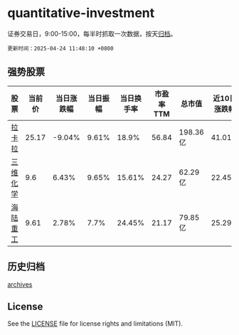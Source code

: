 # quantitative-investment

证券交易日，9:00-15:00，每半时抓取一次数据，按天[归档](archives)。

`更新时间：2025-04-24 11:48:10 +0800`

## 强势股票

|股票|当前价|当日涨跌幅|当日振幅|当日换手率|市盈率TTM|总市值|近10日涨跌幅|
|----|----|----|----|----|----|----|----|
|[拉卡拉](https://xueqiu.com/S/SZ300773)|25.17|-9.04%|9.61%|18.9%|56.84|198.36亿|41.01%|
|[三维化学](https://xueqiu.com/S/SZ002469)|9.6|6.43%|9.65%|15.61%|24.27|62.29亿|22.45%|
|[海陆重工](https://xueqiu.com/S/SZ002255)|9.61|2.78%|7.7%|24.45%|21.17|79.85亿|25.29%|

## 历史归档

[archives](archives)

## License

See the [LICENSE](LICENSE) file for license rights and limitations (MIT).